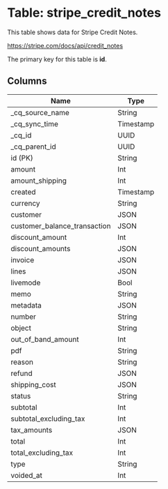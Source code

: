 # Table: stripe_credit_notes

This table shows data for Stripe Credit Notes.

https://stripe.com/docs/api/credit_notes

The primary key for this table is **id**.

## Columns

| Name          | Type          |
| ------------- | ------------- |
|_cq_source_name|String|
|_cq_sync_time|Timestamp|
|_cq_id|UUID|
|_cq_parent_id|UUID|
|id (PK)|String|
|amount|Int|
|amount_shipping|Int|
|created|Timestamp|
|currency|String|
|customer|JSON|
|customer_balance_transaction|JSON|
|discount_amount|Int|
|discount_amounts|JSON|
|invoice|JSON|
|lines|JSON|
|livemode|Bool|
|memo|String|
|metadata|JSON|
|number|String|
|object|String|
|out_of_band_amount|Int|
|pdf|String|
|reason|String|
|refund|JSON|
|shipping_cost|JSON|
|status|String|
|subtotal|Int|
|subtotal_excluding_tax|Int|
|tax_amounts|JSON|
|total|Int|
|total_excluding_tax|Int|
|type|String|
|voided_at|Int|